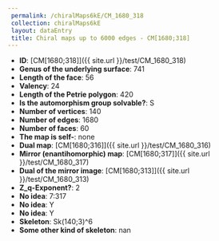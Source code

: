 ```yaml
--- 
 permalink: /chiralMaps6kE/CM_1680_318 
 collection: chiralMaps6kE
 layout: dataEntry
 title: Chiral maps up to 6000 edges - CM[1680;318]
---
```


- **ID**: [CM[1680;318]]({{ site.url }}/test/CM_1680_318)
- **Genus of the underlying surface**: 741
- **Length of the face**: 56
- **Valency**: 24
- **Length of the Petrie polygon**: 420
- **Is the automorphism group solvable?**: S
- **Number of vertices**: 140
- **Number of edges**: 1680
- **Number of faces**: 60
- **The map is self-**: none
- **Dual map**: [CM[1680;316]]({{ site.url }}/test/CM_1680_316)
- **Mirror (enantihomorphic) map**: [CM[1680;317]]({{ site.url }}/test/CM_1680_317)
- **Dual of the mirror image**: [CM[1680;313]]({{ site.url }}/test/CM_1680_313)
- **Z_q-Exponent?**: 2
- **No idea**:  7:317
- **No idea**: Y
- **No idea**: Y
- **Skeleton**: Sk(140;3)^6
- **Some other kind of skeleton**: nan
